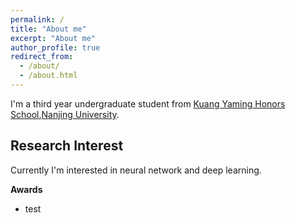 ```yaml
---
permalink: /
title: "About me"
excerpt: "About me"
author_profile: true
redirect_from: 
  - /about/
  - /about.html
---
```


I'm a third year undergraduate student from [Kuang Yaming Honors School](https://dii.nju.edu.cn),[Nanjing University](https://www.nju.edu.cn).

**Research Interest**
------
Currently I'm interested in neural network and deep learning. 



**Awards**

- test


